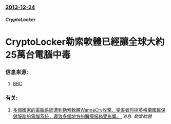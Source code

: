 ### [2013-12-24](/news/2013/12/24/index.md)

##### CryptoLocker
#  CryptoLocker勒索軟體已經讓全球大約25萬台電腦中毒 




### 信息来源:

1. [BBC](http://www.bbc.co.uk/news/technology-25506020)

### 有关:

1. [多個國家的電腦系統遭到勒索軟體WannaCry攻擊，受害者包括英格蘭國民保健服務的電腦系統，導致多個地方的醫療服務受影響。 ](/news/2017/05/12/多個國家的電腦系統遭到勒索軟體WannaCry攻擊-受害者包括英格蘭國民保健服務的電腦系統-導致多個地方的醫療服務受影響.md) _消息: 勒索軟體_
